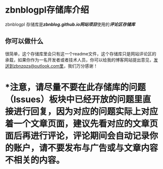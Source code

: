 # zbnblogpl存储库介绍
zbnblogpl 存储库是***zbnblog.github.io网站项目***使用的***评论区存储库***  
## 你可以做什么
很简单，这个存储库里会只有这一个readme文件，这个存储库只是网站评论区的承载，如果你作为一名开发者或者技术人员，你可以给我的博客网站提出意见，发送到zbnzqzs@outlook.com里，我们万分感谢！  
# *注意，请尽量不要在此存储库的问题（Issues）板块中已经开放的问题里直接进行回复，因为对应的问题实际上对应着一个文章页面，建议先看对应的文章页面后再进行评论，评论期间会自动记录你的账户，请不要发布与广告或与文章内容不相关的内容。
